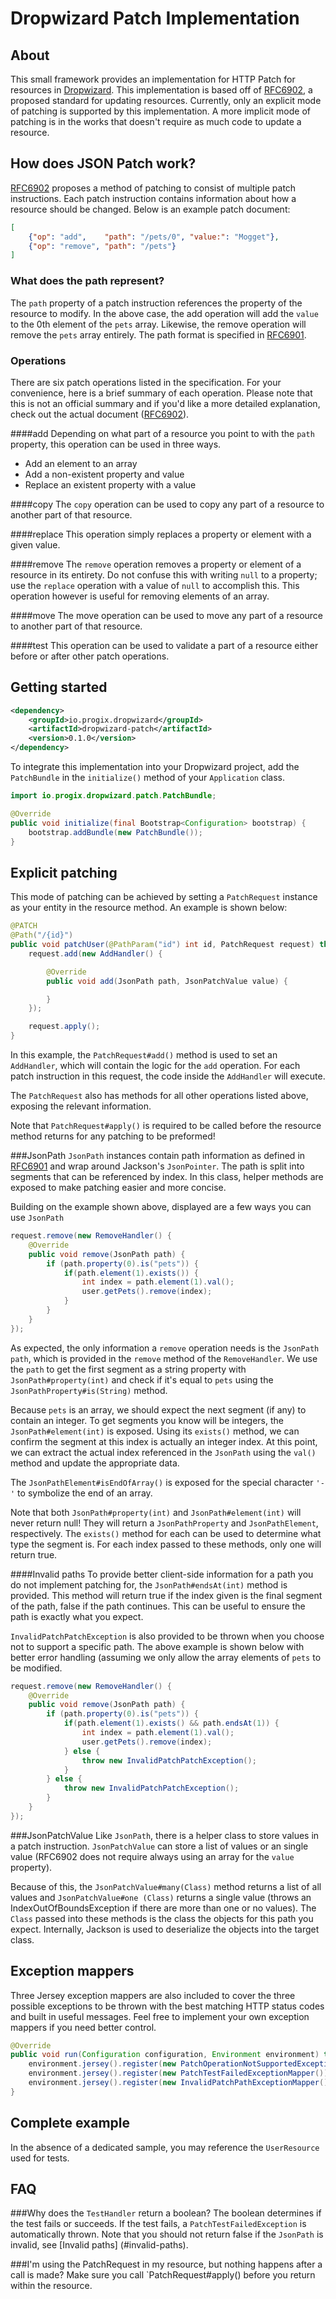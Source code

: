 Dropwizard Patch Implementation
================

About
-----
This small framework provides an implementation for HTTP Patch for resources in [Dropwizard](http://dropwizard.io).
This  implementation is based off of [RFC6902](https://tools.ietf.org/html/rfc6902), a proposed standard for
updating resources. Currently, only an explicit mode of patching is supported by this implementation. A more implicit
mode of patching is in the works that doesn't require as much code to update a resource.

How does JSON Patch work?
-------------------------
[RFC6902](https://tools.ietf.org/html/rfc6902) proposes a method of patching to consist of multiple patch instructions. Each patch instruction
contains information about how a resource should be changed. Below is an example patch document:

```json
[
    {"op": "add",    "path": "/pets/0", "value:": "Mogget"},
    {"op": "remove", "path": "/pets"}
]
```

### What does the path represent?
The `path` property of a patch instruction references the property of the resource to modify. In the above case, the
add operation will add the `value` to the 0th element of the `pets` array. Likewise, the remove operation will remove
the `pets` array entirely. The path format is specified in [RFC6901](https://tools.ietf.org/html/rfc6901).

### Operations
There are six patch operations listed in the specification. For your convenience, here is a brief summary of each operation. Please note that this is
not an official summary and if you'd like a more detailed explanation, check out the actual document ([RFC6902](https://tools.ietf.org/html/rfc6902)).

####add
Depending on what part of a resource you point to with the `path` property, this operation can be used in three ways.

- Add an element to an array
- Add a non-existent property and value
- Replace an existent property with a value

####copy
The `copy` operation can be used to copy any part of a resource to another part of that resource.

####replace
This operation simply replaces a property or element with a given value.

####remove
The `remove` operation removes a property or element of a resource in its entirety. Do not confuse this with writing
`null` to a property; use the `replace` operation with a value of `null` to accomplish this. This operation however is
useful for removing elements of an array.

####move
The move operation can be used to move any part of a resource to another part of that resource.

####test
This operation can be used to validate a part of a resource either before or after other patch operations.

Getting started
---------------
```xml
<dependency>
    <groupId>io.progix.dropwizard</groupId>
    <artifactId>dropwizard-patch</artifactId>
    <version>0.1.0</version>
</dependency>
```

To integrate this implementation into your Dropwizard project, add the `PatchBundle` in the `initialize()` method of your `Application` class.

```java
import io.progix.dropwizard.patch.PatchBundle;

@Override
public void initialize(final Bootstrap<Configuration> bootstrap) {
    bootstrap.addBundle(new PatchBundle());
}
```

Explicit patching
-----------------
This mode of patching can be achieved by setting a `PatchRequest` instance as your entity in the resource method. An
example is shown below:

```java
@PATCH
@Path("/{id}")
public void patchUser(@PathParam("id") int id, PatchRequest request) throws PatchTestFailedException {
    request.add(new AddHandler() {

        @Override
        public void add(JsonPath path, JsonPatchValue value) {

        }
    });

    request.apply();
}
```

In this example, the `PatchRequest#add()` method is used to set an `AddHandler`, which will contain the logic for the
`add` operation. For each patch instruction in this request, the code inside the `AddHandler` will execute.

The `PatchRequest` also has methods for all other operations listed above, exposing the relevant information.

Note that `PatchRequest#apply()` is required to be called before the resource method returns for any patching
to be preformed!

###JsonPath
`JsonPath` instances contain path information as defined in [RFC6901](https://tools.ietf.org/html/rfc6901) and wrap
around Jackson's `JsonPointer`. The path is split into segments that can be referenced by index. In this class, helper
methods are exposed to make patching easier and more concise.

Building on the example shown above, displayed are a few ways you can use `JsonPath`

```java
request.remove(new RemoveHandler() {
    @Override
    public void remove(JsonPath path) {
        if (path.property(0).is("pets")) {
            if(path.element(1).exists()) {
                int index = path.element(1).val();
                user.getPets().remove(index);
            }
        }
    }
});
```

As expected, the only information a `remove` operation needs is the `JsonPath path`, which is provided in the
`remove` method of the `RemoveHandler`. We use the `path` to get the first segment as a string property with
`JsonPath#property(int)` and check if it's equal to `pets` using the `JsonPathProperty#is(String)` method.

Because `pets` is an array, we should expect the next segment (if any) to contain an integer. To get segments you
know will be integers, the `JsonPath#element(int)` is exposed. Using its `exists()` method, we can confirm the
segment at this index is actually an integer index. At this point, we can extract the actual index referenced in the
`JsonPath` using the `val()` method and update the appropriate data.

The `JsonPathElement#isEndOfArray()` is exposed for the special character `'-'` to symbolize the end of an array.

Note that both `JsonPath#property(int)` and `JsonPath#element(int)` will never return null! They will return a
`JsonPathProperty` and `JsonPathElement`, respectively. The `exists()` method for each can be used to determine what
type the segment is. For each index passed to these methods, only one will return true.

####Invalid paths
To provide better client-side information for a path you do not implement patching for, the `JsonPath#endsAt(int)`
method is provided. This method will return true if the index given is the final segment of the path, false if the
path continues. This can be useful to ensure the path is exactly what you expect.

`InvalidPatchPatchException` is also provided to be thrown when you choose not to support a specific path. The above
example is shown below with better error handling (assuming we only allow the array elements of `pets` to be modified.

```java
request.remove(new RemoveHandler() {
    @Override
    public void remove(JsonPath path) {
        if (path.property(0).is("pets")) {
            if(path.element(1).exists() && path.endsAt(1)) {
                int index = path.element(1).val();
                user.getPets().remove(index);
            } else {
                throw new InvalidPatchPatchException();
            }
        } else {
            throw new InvalidPatchPatchException();
        }
    }
});
```

###JsonPatchValue
Like `JsonPath`, there is a helper class to store values in a patch instruction. `JsonPatchValue` can store a list of
values or an single value (RFC6902 does not require always using an array for the `value` property).

Because of this, the `JsonPatchValue#many(Class)` method returns a list of all values and `JsonPatchValue#one
(Class)` returns a single value (throws an IndexOutOfBoundsException if there are more than one or no values). The
`Class` passed into these methods is the class the objects for this path you expect. Internally, Jackson is used to
deserialize the objects into the target class.

Exception mappers
-----------------
Three Jersey exception mappers are also included to cover the three possible exceptions to be thrown with the best
matching HTTP status codes and built in useful messages. Feel free to implement your own exception mappers if you
need better control.

```java
@Override
public void run(Configuration configuration, Environment environment) throws Exception {
    environment.jersey().register(new PatchOperationNotSupportedExceptionMapper());
    environment.jersey().register(new PatchTestFailedExceptionMapper());
    environment.jersey().register(new InvalidPatchPathExceptionMapper());
}
```

Complete example
----------------
In the absence of a dedicated sample, you may reference the `UserResource` used for tests.

FAQ
---
###Why does the `TestHandler` return a boolean?
The boolean determines if the test fails or succeeds. If the test fails, a `PatchTestFailedException` is
automatically thrown. Note that you should not return false if the `JsonPath` is invalid, see [Invalid paths]
(#invalid-paths).

###I'm using the PatchRequest in my resource, but nothing happens after a call is made?
Make sure you call `PatchRequest#apply() before you return within the resource.